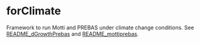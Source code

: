 # forClimate
Framework to run Motti and PREBAS under climate change conditions.
See [README_dGrowthPrebas](README_dGrowthPrebas.md) and [README_mottiprebas](README_mottiprebas.md).
